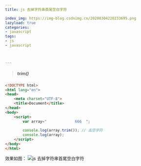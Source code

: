 ```yaml
---
title: js 去掉字符串首尾空白字符

index_img: https://img-blog.csdnimg.cn/20200304220233695.png
lazyload: true
categories:
- javascript
tags:
- js
- javascript



---
```












> ##### trim()

```html
<!DOCTYPE html>
<html lang="en">
<head>
	<meta charset="UTF-8">
	<title>Document</title>
</head>
<body>
	<script>
		var array="             666  ";
		
		console.log(array.trim()); // 去空字符
		console.log(array);
	</script>
</body>
</html>
```

效果如图：
![js 去掉字符串首尾空白字符](https://img-blog.csdnimg.cn/20200304220233695.png)


